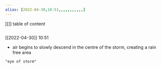 ```yaml
---
alias: [2022-04-30,10:51,,,,,,,,,,,]
---
```

[[]]
table of content
```toc
```

[[2022-04-30]] 10:51
- air begins to slowly descend in the centre of the storm, creating a rain free area
```query
"eye of storm"
```